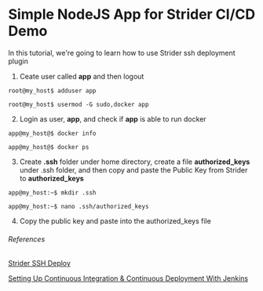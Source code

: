 # Simple NodeJS App for Strider CI/CD Demo
In this tutorial, we're going to learn how to use Strider ssh deployment plugin

1. Ceate user called **app** and then logout

```
root@my_host$ adduser app

root@my_host$ usermod -G sudo,docker app
```

2. Login as user, **app**, and check if **app** is able to run docker

```
app@my_host@$ docker info

app@my_host@$ docker ps
```

3. Create **.ssh** folder under home directory, create a file **authorized_keys** under .ssh folder, and then copy and paste the Public Key from Strider to **authorized_keys**

```
app@my_host:~$ mkdir .ssh

app@my_host:~$ nano .ssh/authorized_keys
```

4. Copy the public key and paste into the authorized_keys file 


###### References

[Strider SSH Deploy](https://futurestud.io/blog/strider-continuous-deployment-to-any-server-via-ssh)

[Setting Up Continuous Integration & Continuous Deployment With Jenkins](http://code.tutsplus.com/tutorials/setting-up-continuous-integration-continuous-deployment-with-jenkins--cms-21511)
